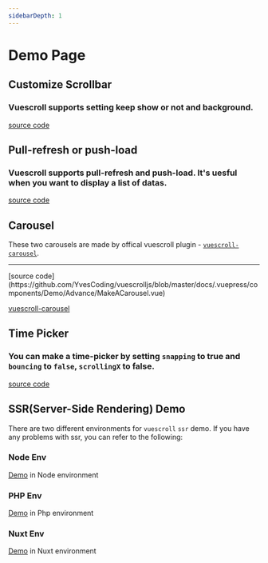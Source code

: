```yaml
---
sidebarDepth: 1
---
```


# Demo Page

## Customize Scrollbar

### Vuescroll supports setting keep show or not and background.

 <Demo-Basic-SetPositionAndKeepShow />
 
[source code](https://github.com/YvesCoding/vuescrolljs/blob/master/docs/.vuepress/components/Demo/Basic/SetPositionAndKeepShow.vue)
 
## Pull-refresh or push-load

### Vuescroll supports pull-refresh and push-load. It's uesful when you want to display a list of datas.

 <Demo-Basic-PullRefreshOrPushLoad />
 
[source code](https://github.com/YvesCoding/vuescrolljs/blob/master/docs/.vuepress/components/Demo/Basic/PullRefreshOrPushLoad.vue)

## Carousel

These two carousels are made by offical vuescroll plugin - [`vuescroll-carousel`](https://github.com/YvesCoding/vuescroll-carousel).

 <Demo-Advance-MakeACarousel />
  
  <hr />
  
  <Demo-Advance-MakeACarousel type="v"/>
[source code](https://github.com/YvesCoding/vuescrolljs/blob/master/docs/.vuepress/components/Demo/Advance/MakeACarousel.vue)

[vuescroll-carousel](https://github.com/YvesCoding/vuescroll-carousel)

## Time Picker

### You can make a time-picker by setting `snapping` to true and `bouncing` to `false`, `scrollingX` to false.

<ClientOnly>
<Demo-Advance-MakeATimePicker />
</ClientOnly>

[source code](https://github.com/YvesCoding/vuescrolljs/blob/master/docs/.vuepress/components/Demo/Advance/MakeATimePicker.vue)

## SSR(Server-Side Rendering) Demo

There are two different environments for `vuescroll` `ssr` demo. If you have any problems with ssr, you can refer to the following:

### Node Env

[Demo](https://github.com/YvesCoding/vuescroll-ssr-node) in Node environment

### PHP Env

[Demo](https://github.com/YvesCoding/vuescroll-ssr-php) in Php environment

### Nuxt Env

[Demo](https://github.com/YvesCoding/vuescroll-nuxt-demo) in Nuxt environment

